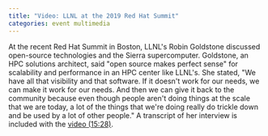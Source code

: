 ```yaml
---
title: "Video: LLNL at the 2019 Red Hat Summit"
categories: event multimedia
---
```


At the recent Red Hat Summit in Boston, LLNL's Robin Goldstone discussed open-source technologies and the Sierra supercomputer. Goldstone, an HPC solutions architect, said "open source makes perfect sense" for scalability and performance in an HPC center like LLNL's. She stated, "We have all that visibility and that software. If it doesn't work for our needs, we can make it work for our needs. And then we can give it back to the community because even though people aren't doing things at the scale that we are today, a lot of the things that we're doing really do trickle down and be used by a lot of other people." A transcript of her interview is included with the [video (15:28)](https://video.cube365.net/c/914449).
